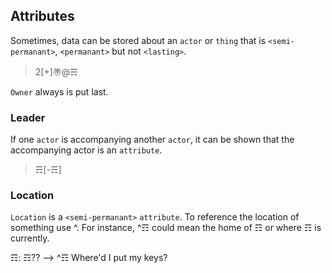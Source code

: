 ## Attributes
Sometimes, data can be stored about an `actor` or `thing` that is `<semi-permanant>`, `<permanant>` but not `<lasting>`.

> 2[+]〠@☴

`Owner` always is put last.

### Leader
If one `actor` is accompanying another `actor`, it can be shown that the accompanying actor is an `attribute`.

> ☴[-☴]

### Location
`Location` is a `<semi-permanant>` `attribute`.  To reference the location of something use ^.  For instance, ^☶ could mean the home of ☶ or where ☶ is currently.

☶: ☶?? --> ^☶ Where'd I put my keys?